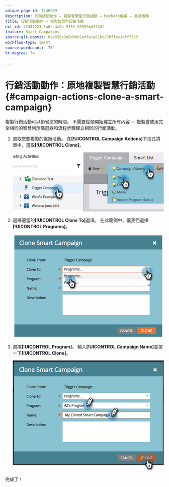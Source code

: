```yaml
---
unique-page-id: 1146989
description: 行銷活動動作 — 複製智慧型行銷活動 — Marketo檔案 — 產品檔案
title: 促銷活動動作 — 複製智慧型促銷活動
exl-id: 47441923-5a6a-4a9e-9753-85959bd3744f
feature: Smart Campaigns
source-git-commit: 09a656c3a0d0002edfa1a61b987bff4c1dff33cf
workflow-type: tm+mt
source-wordcount: '78'
ht-degree: 7%

---
```


# 行銷活動動作：原地複製智慧行銷活動 {#campaign-actions-clone-a-smart-campaign}

複製行銷活動可以節省您的時間。 不需要從頭開始建立所有內容 — 複製會使用完全相同的智慧列示篩選器和流程步驟建立相同的行銷活動。

1. 選取您要複製的促銷活動。 在&#x200B;**[!UICONTROL Campaign Actions]**&#x200B;下拉式清單中，選取&#x200B;**[!UICONTROL Clone]**。

   ![](assets/campaign-actions-clone-a-smart-campaign-1.png)

1. 選擇適當的&#x200B;**[!UICONTROL Clone To]**&#x200B;選項。 在此範例中，讓我們選擇&#x200B;**[!UICONTROL Programs]**。

   ![](assets/campaign-actions-clone-a-smart-campaign-2.png)

1. 選擇&#x200B;**[!UICONTROL Program]**。 輸入&#x200B;**[!UICONTROL Campaign Name]**&#x200B;並按一下&#x200B;**[!UICONTROL Clone]**。

   ![](assets/campaign-actions-clone-a-smart-campaign-3.png)

完成了！
